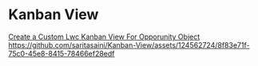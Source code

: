 # Kanban View
[Create a Custom Lwc Kanban View For Opporunity Object
](https://github.com/saritasaini/Kanban-View/assets/124562724/8f83e71f-75c0-45e8-8415-78466ef28edf)https://github.com/saritasaini/Kanban-View/assets/124562724/8f83e71f-75c0-45e8-8415-78466ef28edf
